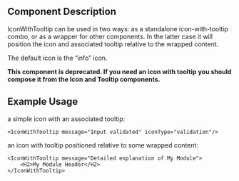 ## Component Description

IconWithTooltip can be used in two ways: as a standalone icon-with-tooltip
combo, or as a wrapper for other components. In the latter case it will position
the icon and associated tooltip relative to the wrapped content.

The default icon is the “info” icon.

**This component is deprecated. If you need an icon with tooltip you should
compose it from the Icon and Tooltip components.**


## Example Usage

a simple icon with an associated tooltip:
```
<IconWithTooltip message="Input validated" iconType="validation"/>
```

an icon with tooltip positioned relative to some wrapped content:
```
<IconWithTooltip message="Detailed explanation of My Module">
	<H2>My Module Header</H2>
</IconWithTooltip>
```
